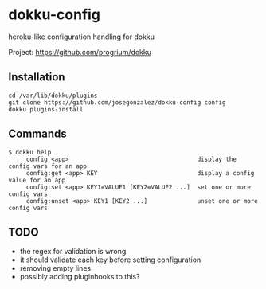 dokku-config
============

heroku-like configuration handling for dokku

Project: https://github.com/progrium/dokku

Installation
------------
```
cd /var/lib/dokku/plugins
git clone https://github.com/josegonzalez/dokku-config config
dokku plugins-install
```


Commands
--------
```
$ dokku help
     config <app>                                    display the config vars for an app
     config:get <app> KEY                            display a config value for an app
     config:set <app> KEY1=VALUE1 [KEY2=VALUE2 ...]  set one or more config vars
     config:unset <app> KEY1 [KEY2 ...]              unset one or more config vars
```

TODO
----

- the regex for validation is wrong
- it should validate each key before setting configuration
- removing empty lines
- possibly adding pluginhooks to this?

